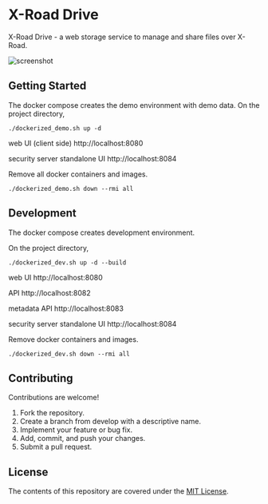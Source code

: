 # X-Road Drive

X-Road Drive - a web storage service to manage and share files over X-Road.

![screenshot](https://user-images.githubusercontent.com/34284486/91650666-44ab0a80-eabd-11ea-9c4d-3cf849f8e1e5.png)

## Getting Started

The docker compose creates the demo environment with demo data. On the project directory,

```
./dockerized_demo.sh up -d
```

web UI (client side) http\://localhost:8080

security server standalone UI http\://localhost:8084

Remove all docker containers and images.

```
./dockerized_demo.sh down --rmi all
```

## Development

The docker compose creates development environment.

On the project directory,

```
./dockerized_dev.sh up -d --build
```

web UI http\://localhost:8080

API http\://localhost:8082

metadata API http\://localhost:8083

security server standalone UI http\://localhost:8084

Remove docker containers and images.

```
./dockerized_dev.sh down --rmi all
```

## Contributing

Contributions are welcome!

1. Fork the repository.
1. Create a branch from develop with a descriptive name.
1. Implement your feature or bug fix.
1. Add, commit, and push your changes.
1. Submit a pull request.

## License
The contents of this repository are covered under the [MIT License](https://github.com/yamatokataoka/xroad-drive/blob/develop/LICENSE).
